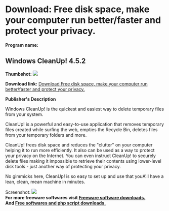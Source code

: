 # Download: Free disk space, make your computer run better/faster and protect your privacy.

**Program name:**

## Windows CleanUp! 4.5.2

  
**Thumbshot:** ![](http://www.freewarefiles.com/screenshot/windowscleanup_md.gif)   
  
**Download link:** [Download Free disk space, make your computer run better/faster and protect your privacy.](http://freesoftwares.boysofts.com/Windows-CleanUp_program_27837.html)  
  


**Publisher's Description**  
  


Windows CleanUp! is the quickest and easiest way to delete temporary files from your system. 

CleanUp! is a powerful and easy-to-use application that removes temporary files created while surfing the web, empties the Recycle Bin, deletes files from your temporary folders and more.

CleanUp! frees disk space and reduces the "clutter" on your computer helping it to run more efficiently. It also can be used as a way to protect your privacy on the Internet. You can even instruct CleanUp! to securely delete files making it impossible to retrieve their contents using lower-level disk tools - just another way of protecting your privacy.

No gimmicks here, CleanUp! is so easy to set up and use that youA'll have a lean, clean, mean machine in minutes. 

  
  
Screenshot: ![](http://www.freewarefiles.com/screenshot/windowscleanup.gif)   
**For more freeware softwares visit [Freeware software downloads.](http://freesoftwares.boysofts.com/)**   
**And [Free softwares and php script downloads.](http://www.boysofts.com/)**
